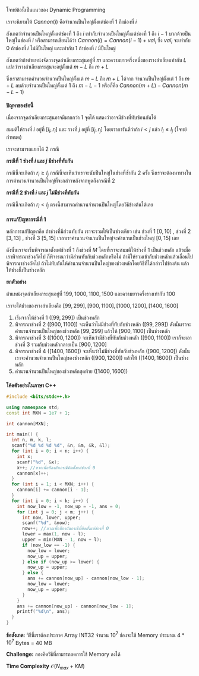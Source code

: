 โจทย์ข้อนี้เป็นแนวของ Dynamic Programming

เราจะนิยามให้ $Cannon(i)$ คือจำนวนปืนใหญ่ตั้งแต่ช่องที่ $1$ ถึงช่องที่ $i$

สังเกตว่าจำนวนปืนใหญ่ตั้งแต่ช่องที่ $1$ ถึง $i$ เท่ากับจำนวนปืนใหญ่ตั้งแต่ช่องที่ $1$ ถึง $i - 1$ บวกด้วยปืนใหญ่ในช่องที่ $i$ หรือสามารถเขียนได้ว่า $Cannon(i) = Cannon(i - 1) + val_{i}$ ซึ่ง $val_{i}$ จะเท่ากับ 0 ถ้าช่องที่ $i$ ไม่มีปืนใหญ่ และเท่ากับ 1 ถ้าช่องที่ $i$ มีปืนใหญ่

สังเกตว่าถ้าตำแหน่งจัดวางจุดลำเลียงกระสุนอยู่ที่ $m$ และความยาวครึ่งหนึ่งของรางลำเลียงเท่ากับ $L$ แปลว่ารางลำเลียงกระสุนจะอยู่ตั้งแต่ $m - L$ ถึง $m + L$

ซึ่งเราสามารถคำนวนจำนวนปืนใหญ่ตั้งแต่ $m - L$ ถึง $m + L$ ได้จาก จำนวนปืนใหญ่ตั้งแต่ $1$ ถึง $m + L$ ลบด้วยจำนวนปืนใหญ่ตั้งแต่ $1$ ถึง $m - L - 1$ หรือก็คือ $Cannon(m + L) - Cannon(m - L - 1)$

#### 
**ปัญหาของข้อนี้** 

เนื่องจากจุดลำเลียงกระสุนอาจมีมากกว่า $1$ จุดได้ แสดงว่าอาจมีช่วงที่ทับซ้อนกันได้

สมมติให้รางที่ $i$ อยู่ที่ $[l_{i}, r_{i}]$ และ รางที่ $j$ อยู่ที่ $[l_{j}, r_{j}]$
โดยเราการันตีว่าถ้า $i < j$ แล้ว $l_{i} \leq l_{j}$ (โจทย์กำหนด)

เราจะสามารถแยกได้ 2 กรณี

**กรณีที่ 1 ช่วงที่ $i$ และ $j$ มีช่วงที่ทับกัน**

กรณีนี้จะเกิดถ้า $r_{i} \geq l_{j}$ กรณีนี้จะเห็นว่าเราจะนับปืนใหญ่ในช่วงที่ซ้ำกัน 2 ครั้ง ซึ่งเราจะต้องหาทางในการคำนวนจำนวนปืนใหญ่ที่จะกล่าวหลังจากพูดถึงกรณีที่ 2

**กรณีที่ 2 ช่วงที่ $i$ และ $j$ ไม่มีช่วงที่ทับกัน**

กรณีนี้จะเกิดถ้า $r_{i} < l_{j}$ ตรงนี้สามารถคำนวนจำนวนปืนใหญ่โดยวิธีข้างต้นได้เลย

#### 
**การแก้ปัญหากรณีที่ 1**

หลักการแก้ปัญหาคือ ถ้าช่วงที่มีส่วนทับกัน เราจะรวมให้เป็นช่วงเดียว เช่น ช่วงที่ 1 $[0 , 10]$ , ช่วงที่ 2 $[3 , 13]$ , ช่วงที่ 3 $[5 , 15]$ เวลาเราคำนวนจำนวนปืนใหญ่จะคำนวนเป็นช่วงใหญ่ $[0 , 15]$ เลย

ดังนั้นเราจะเริ่มพิจารณาตั้งแต่ช่วงที่ $1$ ถึงช่วงที่ $M$ โดยที่เราจะสมมติให้ช่วงที่ $1$ เป็นช่วงหลัก แล้วเมื่อเราพิจารณาช่วงถัดไป ก็พิจารณาว่ามีส่วนทับกับช่วงหลักหรือไม่ ถ้ามีให้รวมเข้ากับช่วงหลักแล้วเลื่อนไปพิจารณาช่วงถัดไป ถ้าไม่ทับกันให้คำนวนจำนวนปืนใหญ่ของช่วงหลักโดยวิธีที่ได้กล่าวไปข้างต้น แล้วให้ช่วงนี้เป็นช่วงหลัก

**ยกตัวอย่าง**

ตำแหน่งจุดลำเลียงกระสุนอยู่ที่ $199 , 1000 , 1100 , 1500$ และความยาวครึ่งรางเท่ากับ $100$

เราจะได้ช่วงของรางลำเลียงคือ $[99 , 299] , [900 , 1100] , [1000 , 1200] , [1400 , 1600]$

1. เริ่มจากให้ช่วงที่ $1$ $([99 , 299])$ เป็นช่วงหลัก
2. พิจารณาช่วงที่ $2$ $([900 , 1100])$ จะเห็นว่าไม่มีช่วงที่ทับกับช่วงหลัก $([99 , 299])$ ดังนั้นเราจะคำนวนจำนวนปืนใหญ่ของช่วงหลัก $[99 , 299]$ แล้วให้ $[900 , 1100]$ เป็นช่วงหลัก
3. พิจารณาช่วงที่ $3$ $([1000 , 1200])$ จะเห็นว่ามีช่วงที่ทับกับช่วงหลัก $([900 , 1100])$ เราก็จะเอาช่วงที่ $3$ รวมกับช่วงหลักกลายเป็น $[900 , 1200]$
4. พิจารณาช่วงที่ $4$ $([1400 , 1600])$ จะเห็นว่าไม่มีช่วงที่ทับกับช่วงหลัก $([900 , 1200])$ ดังนั้นเราจะคำนวนจำนวนปืนใหญ่ของช่วงหลัก $([900 , 1200])$ แล้วให้ $([1400 , 1600])$ เป็นช่วงหลัก
5. คำนวนจำนวนปืนใหญ่ของช่วงหลักสุดท้าย $([1400 , 1600])$

#### 
 
**โค้ดตัวอย่างในภาษา C++**

```cpp
#include <bits/stdc++.h>

using namespace std;
const int MXN = 1e7 + 1;

int cannon[MXN];

int main() {
  int n, m, k, l;
  scanf("%d %d %d %d", &n, &m, &k, &l);
  for (int i = 0; i < n; i++) {
    int x;
    scanf("%d", &x);
    x++; //ขวกเพื่อป้องกันกรณีคิดตั้งแต่ช่องที่ 0
    cannon[x]++;
  }
  for (int i = 1; i < MXN; i++) {
    cannon[i] += cannon[i - 1];
  }
  for (int i = 0; i < k; i++) {
    int now_low = -1, now_up = -1, ans = 0;
    for (int j = 0; j < m; j++) {
      int now, lower, upper;
      scanf("%d", &now);
      now++; //บวกเพื่อป้องกันกรณีที่คิดตั้งแต่ช่องที่ 0
      lower = max(1, now - l);
      upper = min(MXN - 1, now + l);
      if (now_low == -1) {
        now_low = lower;
        now_up = upper;
      } else if (now_up >= lower) {
        now_up = upper;
      } else {
        ans += cannon[now_up] - cannon[now_low - 1];
        now_low = lower;
        now_up = upper;
      }
    }
    ans += cannon[now_up] - cannon[now_low - 1];
    printf("%d\n", ans);
  }
}
```

**ข้อสังเกต:** วิธีนี้เราต้องประกาศ Array INT32 จำนวน $10^{7}$ ช่องจะใช้ Memory ประมาณ $4 * 10^{7}$ Bytes = $40$ MB

**Challenge:** ลองคิดวิธีที่สามารถลดการใช้ Memory ลงได้

**Time Complexity** $\mathcal{O}(N_{max} + KM)$
